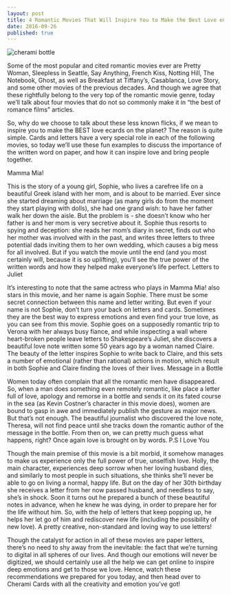 ```yaml
---
layout: post
title: 4 Romantic Movies That Will Inspire You to Make the Best Love eCards
date: 2016-09-26
published: true
---
```


![cherami bottle](http://blog.cherami.cards/assets/img/cherami-bottle.png#center)

Some of the most popular and cited romantic movies ever are Pretty Woman, Sleepless in Seattle, Say Anything, French Kiss, Notting Hill, The Notebook, Ghost, as well as Breakfast at Tiffany’s, Casablanca, Love Story, and some other movies of the previous decades. And though we agree that these rightfully belong to the very top of the romantic movie genre, today we’ll talk about four movies that do not so commonly make it in “the best of romance films” articles. 

So, why do we choose to talk about these less known flicks, if we mean to inspire you to make the BEST love ecards on the planet? The reason is quite simple. Cards and letters have a very special role in each of the following movies, so today we’ll use these fun examples to discuss the importance of the written word on paper, and how it can inspire love and bring people together.

Mamma Mia!

This is the story of a young girl, Sophie, who lives a carefree life on a beautiful Greek island with her mom, and is about to be married. Ever since she started dreaming about marriage (as many girls do from the moment they start playing with dolls), she had one grand wish: to have her father walk her down the aisle. But the problem is - she doesn’t know who her father is and her mom is very secretive about it. Sophie thus resorts to spying and deception: she reads her mom’s diary in secret, finds out who her mother was involved with in the past, and writes three letters to three potential dads inviting them to her own wedding, which causes a big mess for all involved. But if you watch the movie until the end (and you most certainly will, because it is so uplifting), you’ll see the true power of the written words and how they helped make everyone’s life perfect. 
Letters to Juliet

It’s interesting to note that the same actress who plays in Mamma Mia! also stars in this movie, and her name is again Sophie. There must be some secret connection between this name and letter writing. But even if your name is not Sophie, don’t turn your back on letters and cards. Sometimes they are the best way to express emotions and even find your true love, as you can see from this movie. Sophie goes on a supposedly romantic trip to Verona with her always busy fiance, and while inspecting a wall where heart-broken people leave letters to Shakespeare’s Juliet, she discovers a beautiful love note written some 50 years ago by a woman named Claire. The beauty of the letter inspires Sophie to write back to Claire, and this sets a number of emotional (rather than rational) actions in motion, which result in both Sophie and Claire finding the loves of their lives. 
Message in a Bottle

Women today often complain that all the romantic men have disappeared. So, when a man does something even remotely romantic, like place a letter full of love, apology and remorse in a bottle and sends it on its fated course in the sea (as Kevin Costner’s character in this movie does), women are bound to gasp in awe and immediately publish the gesture as major news. But that’s not enough. The beautiful journalist who discovered the love note, Theresa, will not find peace until she tracks down the romantic author of the message in the bottle. From then on, we can pretty much guess what happens, right? Once again love is brought on by words. 
P.S I Love You

Though the main premise of this movie is a bit morbid, it somehow manages to make us experience only the full power of true, unselfish love. Holly, the main character, experiences deep sorrow when her loving husband dies, and similarly to most people in such situations, she thinks she’ll never be able to go on living a normal, happy life. But on the day of her 30th birthday she receives a letter from her now passed husband, and needless to say, she’s in shock. Soon it turns out he prepared a bunch of these beautiful notes in advance, when he knew he was dying, in order to prepare her for the life without him. So, with the help of letters that keep popping up, he helps her let go of him and rediscover new life (including the possibility of new love). A pretty creative, non-standard and loving way to use letters! 

Though the catalyst for action in all of these movies are paper letters, there’s no need to shy away from the inevitable: the fact that we’re turning to digital in all spheres of our lives. And though our emotions will never be digitized, we should certainly use all the help we can get online to inspire deep emotions and get to those we love. Hence, watch these recommendations we prepared for you today, and then head over to Cherami Cards with all the creativity and emotion you’ve got!
